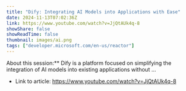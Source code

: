 ```yaml
---
title: "Dify: Integrating AI Models into Applications with Ease"
date: 2024-11-13T07:02:36Z
link: https://www.youtube.com/watch?v=JjQtAUk4q-8
showShare: false
showReadTime: false
thumbnail: images/ai.png
tags: ["developer.microsoft.com/en-us/reactor"]
---
```

About this session:** Dify is a platform focused on simplifying the integration of AI models into existing applications without ...

- Link to article: https://www.youtube.com/watch?v=JjQtAUk4q-8